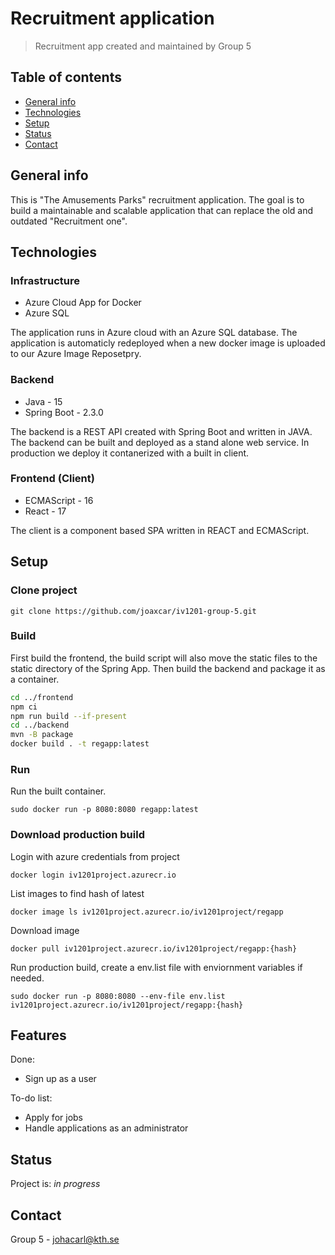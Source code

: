 # Recruitment application
> Recruitment app created and maintained by Group 5

## Table of contents
* [General info](#general-info)
* [Technologies](#technologies)
* [Setup](#setup)
* [Status](#status)
* [Contact](#contact)

## General info
This is "The Amusements Parks" recruitment application. The goal is to build a maintainable and scalable application that can replace the old and outdated "Recruitment one".


## Technologies
### Infrastructure
* Azure Cloud App for Docker
* Azure SQL

The application runs in Azure cloud with an Azure SQL database. The application is automaticly redeployed when a new docker image is uploaded to our Azure Image Reposetpry.


### Backend
* Java - 15
* Spring Boot - 2.3.0

The backend is a REST API created with Spring Boot and written in JAVA. The backend can be built and deployed as a stand alone web service. In production we deploy it contanerized with a built in client.

### Frontend (Client)
* ECMAScript - 16
* React - 17

The client is a component based SPA written in REACT and ECMAScript.

## Setup
### Clone project
`git clone https://github.com/joaxcar/iv1201-group-5.git`
### Build
First build the frontend, the build script will also move the static files to the static directory of the Spring App. Then build the backend and package it as a container.
```sh
cd ../frontend
npm ci
npm run build --if-present
cd ../backend
mvn -B package
docker build . -t regapp:latest

```
### Run
Run the built container.
```
sudo docker run -p 8080:8080 regapp:latest
```

### Download production build
Login with azure credentials from project
```
docker login iv1201project.azurecr.io
```
List images to find hash of latest
```
docker image ls iv1201project.azurecr.io/iv1201project/regapp
```
Download image
```
docker pull iv1201project.azurecr.io/iv1201project/regapp:{hash}
```
Run production build, create a env.list file with enviornment variables if needed.
```
sudo docker run -p 8080:8080 --env-file env.list iv1201project.azurecr.io/iv1201project/regapp:{hash}
```
## Features
Done:
* Sign up as a user

To-do list:
* Apply for jobs
* Handle applications as an administrator

## Status
Project is: _in progress_


## Contact
Group 5 - johacarl@kth.se
